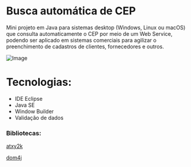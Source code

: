 # Busca automática de CEP
Mini projeto em Java para sistemas desktop (Windows, Linux ou macOS) que consulta automaticamente o CEP por meio de um Web Service, podendo ser aplicado em sistemas comerciais para agilizar o preenchimento de cadastros de clientes, fornecedores e outros.

![Image](https://github.com/user-attachments/assets/b5a52bc9-9b25-4d57-9254-4bc5af1d7000)

# Tecnologias:
- IDE Eclipse
- Java SE
- Window Builder
- Validação de dados

### Bibliotecas:
[atxy2k](http://atxy2k.github.io/RestrictedTextField/)

[dom4j](https://dom4j.github.io/)
